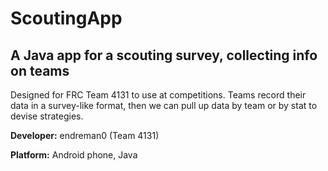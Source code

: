 ScoutingApp
===========

A Java app for a scouting survey, collecting info on teams
----------
Designed for FRC Team 4131 to use at competitions. Teams record their data in a survey-like format, then we can pull up data by team or by stat to devise strategies.

**Developer:** endreman0 (Team 4131)

**Platform:** Android phone, Java
